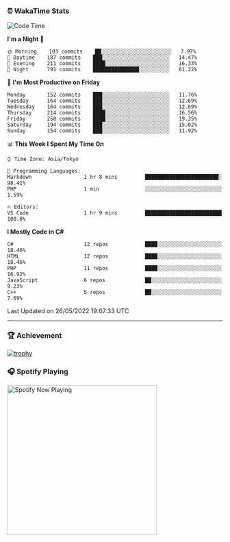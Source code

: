 ### ⏰ WakaTime Stats


<!--START_SECTION:waka-->
![Code Time](http://img.shields.io/badge/Code%20Time-0%20secs-blue)

**I'm a Night 🦉** 

```text
🌞 Morning    103 commits    ██░░░░░░░░░░░░░░░░░░░░░░░   7.97% 
🌆 Daytime    187 commits    ███░░░░░░░░░░░░░░░░░░░░░░   14.47% 
🌃 Evening    211 commits    ████░░░░░░░░░░░░░░░░░░░░░   16.33% 
🌙 Night      791 commits    ███████████████░░░░░░░░░░   61.22%

```
📅 **I'm Most Productive on Friday** 

```text
Monday       152 commits    ███░░░░░░░░░░░░░░░░░░░░░░   11.76% 
Tuesday      164 commits    ███░░░░░░░░░░░░░░░░░░░░░░   12.69% 
Wednesday    164 commits    ███░░░░░░░░░░░░░░░░░░░░░░   12.69% 
Thursday     214 commits    ████░░░░░░░░░░░░░░░░░░░░░   16.56% 
Friday       250 commits    ████░░░░░░░░░░░░░░░░░░░░░   19.35% 
Saturday     194 commits    ███░░░░░░░░░░░░░░░░░░░░░░   15.02% 
Sunday       154 commits    ███░░░░░░░░░░░░░░░░░░░░░░   11.92%

```


📊 **This Week I Spent My Time On** 

```text
⌚︎ Time Zone: Asia/Tokyo

💬 Programming Languages: 
Markdown                 1 hr 8 mins         ████████████████████████░   98.41% 
PHP                      1 min               ░░░░░░░░░░░░░░░░░░░░░░░░░   1.59%

🔥 Editors: 
VS Code                  1 hr 9 mins         █████████████████████████   100.0%

```

**I Mostly Code in C#** 

```text
C#                       12 repos            ████░░░░░░░░░░░░░░░░░░░░░   18.46% 
HTML                     12 repos            ████░░░░░░░░░░░░░░░░░░░░░   18.46% 
PHP                      11 repos            ████░░░░░░░░░░░░░░░░░░░░░   16.92% 
JavaScript               6 repos             ██░░░░░░░░░░░░░░░░░░░░░░░   9.23% 
C++                      5 repos             ██░░░░░░░░░░░░░░░░░░░░░░░   7.69%

```



 Last Updated on 26/05/2022 19:07:33 UTC
<!--END_SECTION:waka-->

---

### 🏆 Achievement

[![trophy](https://github-profile-trophy.vercel.app/?username=Slime-hatena&theme=flat&no-bg=true&no-frame=true&column=8)](https://github.com/ryo-ma/github-profile-trophy)

### 🎧 Spotify Playing

[<img src="https://spotify-now-playing-slime-hatena.vercel.app/api/spotify-playing" alt="Spotify Now Playing" width="350" />](https://open.spotify.com/user/slime_hatena)

<!--
**Slime-hatena/Slime-hatena** is a ✨ _special_ ✨ repository because its `README.md` (this file) appears on your GitHub profile.

Here are some ideas to get you started:

- 🔭 I’m currently working on ...
- 🌱 I’m currently learning ...
- 👯 I’m looking to collaborate on ...
- 🤔 I’m looking for help with ...
- 💬 Ask me about ...
- 📫 How to reach me: ...
- 😄 Pronouns: ...
- ⚡ Fun fact: ...
-->
